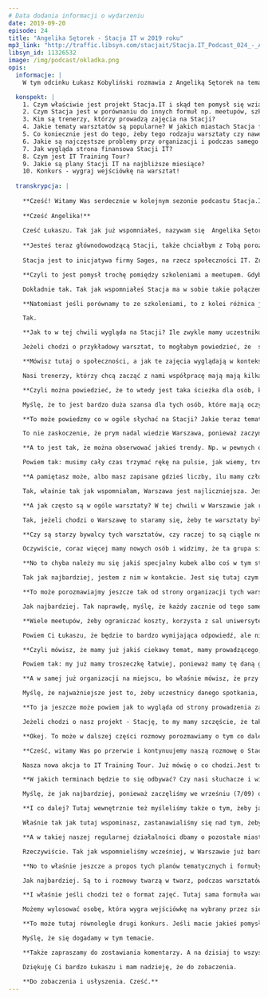 ```yaml
---
# Data dodania informacji o wydarzeniu
date: 2019-09-20
episode: 24
title: "Angelika Sętorek - Stacja IT w 2019 roku"
mp3_link: "http://traffic.libsyn.com/stacjait/Stacja.IT_Podcast_024_-_Angelika_Setorek_-_Stacja_IT_w_2019_roku.mp3"
libsyn_id: 11326532
image: /img/podcast/okladka.png
opis:
  informacje: |
    W tym odcinku Łukasz Kobyliński rozmawia z Angeliką Sętorek na temat Stacji IT w 2019 roku.

  konspekt: |
    1. Czym właściwie jest projekt Stacja.IT i skąd ten pomysł się wziął?
    2. Czym Stacja jest w porównaniu do innych formuł np. meetupów, szkoleń?
    3. Kim są trenerzy, którzy prowadzą zajęcia na Stacji?
    4. Jakie tematy warsztatów są popularne? W jakich miastach Stacja funkcjonuje i gdzie jest najwięcej uczestników?  
    5. Co koniecznie jest do tego, żeby tego rodzaju warsztaty czy nawet takie mniej praktyczne meetupy zorganizować?  
    6. Jakie są najczęstsze problemy przy organizacji i podczas samego warsztatu?  
    7. Jak wygląda strona finansowa Stacji IT?
    8. Czym jest IT Training Tour?
    9. Jakie są plany Stacji IT na najbliższe miesiące?
    10. Konkurs - wygraj wejściówkę na warsztat!
  
  transkrypcja: |
  
    **Cześć! Witamy Was serdecznie w kolejnym sezonie podcastu Stacja.IT. W związku z tym, że to nowy sezon, mamy niespodziankę. Od teraz nie tylko możemy się słyszeć, ale również widzieć (oczywiście jeżeli będziecie oglądać nas na Youtube. Dzisiaj postanowiliśmy wrócić do korzeni i porozmawiać o samej Stacji. Pierwszy odcinek podcastu Stacji.IT był na temat tego, czym w ogóle Stacja jest, skąd się wzięła, skąd taki pomysł. Od tamtej pory minęło już przynajmniej półtora roku (jak nie więcej), więc myślę, że warto wrócić do tego tematu. Ja się nazywam Łukasz Kobyliński, a ze mną jest Angelika Sętorek.**
    
    **Cześć Angelika!**
    
    Cześć Łukaszu. Tak jak już wspomniałeś, nazywam się  Angelika Sętorek i mam przyjemność zajmować się naszym projektem Stacja.IT.
    
    **Jesteś teraz głównodowodzącą Stacji, także chciałbym z Tobą porozmawiać właśnie o tym, co się w Stacji zmieniło i dokąd w ogóle Stacja teraz zmierza. Co nowego na Stacji będzie się działo w kolejnych miesiącach czy latach. Czy w ogóle ta formuła się sprawdziła. W pierwszym odcinku naszego podcastu rozmawialiśmy w ogóle o tym, czym Stacja jest, ale może jeszcze przypomnijmy tym, którzy jeszcze Stacji nie znają, albo tamtego odcinka nie słuchali. Czym właściwie jest projekt Stacja.IT i skąd ten pomysł się wziął?**
    
    Stacja jest to inicjatywa firmy Sages, na rzecz społeczności IT. Zrzeszamy społeczność programistów, osób z branży, które są zainteresowane rozwijaniem się właśnie w nowych technologiach i chciałyby się czegoś dowiedzieć lub też dzielić tą wiedzą. Skupiamy się właśnie na takich krótkich jednodniowych warsztatach, które odbywają się w weekendy i trwają zazwyczaj 8 godzin. Głównym naszym celem jest podejście warsztatowe do przekazywanej wiedzy.

    **Czyli to jest pomysł trochę pomiędzy szkoleniami a meetupem. Gdybyśmy porównywali te różne formuły można znaleźć jakiś taki wyróżnik, czym tak naprawdę właśnie ta Stacja jest w porównaniu do tamtych formuł?**

    Dokładnie tak. Tak jak wspomniałeś Stacja ma w sobie takie połączenie szkoleń i takiej formuły meetupowej. Rzeczywiście skupiamy się na tej społeczności meetupowej budujemy tą naszą otwartą społeczność. Jeżeli chodzi o połączenie tych form, to chodziło nam o to, żebyśmy mogli z tymi ludźmi, którzy do nas przychodzą i się z nami szkolą, mogli stworzyć jednocześnie miejsce przyjazne przekazywaniu tej wiedzy, wymienianiu swoich doświadczeń. Z drugiej strony żeby też te warsztaty nie były tylko takimi wieczornymi spotkaniami, jak to ma miejsce na meetupie, ale żeby ci ludzie w ciągu tych 8 godzin mogli wynieść jak najwięcej takiej rzetelnej twardej wiedzy.

    **Natomiast jeśli porównamy to ze szkoleniami, to z kolei różnica jest taka, że mamy więcej uczestników, tak?**

    Tak. 

    **Jak to w tej chwili wygląda na Stacji? Ile zwykle mamy uczestników na jednych zajęciach?**

    Jeżeli chodzi o przykładowy warsztat, to mogłabym powiedzieć, że  średnia liczba uczestników to zazwyczaj około 20 osób. Oczywiście wiadomo, że są to większe grupy, niż podczas takich kilkudniowych szkoleń.Jednak tutaj tak naprawdę chodzi właśnie o to, że mamy trenerów, którzy chcą się dzielić swoją wiedzą. Są to pasjonaci. I myślę, że też niska cena tych weekendowych warsztatów sprzyja takiej luźnej atmosferze. Myślę, że to jest coś, czym się wyróżniamy, jeśli chodzi o te jednodniowe warsztaty.

    **Mówisz tutaj o społeczności, a jak te zajęcia wyglądają w kontekście prowadzących? Czy to są osoby no właśnie, które same się zgłaszają? Czy to Ty bardziej szukasz tych osób, które mogą prowadzić zajęcia. Skąd one pochodzą, czy już mają doświadczenie też w prowadzeniu tego rodzaju zajęć?**

    Nasi trenerzy, którzy chcą zacząć z nami współpracę mają mają kilka opcji do wyboru. Po pierwsze, często są to trenerzy, którzy współpracują z nami podczas szkoleń w Sages i chcą wziąć też prowadzić takie weekendowe warsztaty. Dodatkowo mamy na naszej stronie możliwość aplikacji poprzez Call for Paper.  Stamtąd właśnie bardzo dużo osób do nas się zgłasza. My później oczywiście weryfikujemy te zgłoszenia, np. pytamy w jakiej dziedzinie chcieliby poprowadzić dany warsztat, czym się zajmują. Robimy to po to, żeby móc dopasować, czasem zasugerować jakieś tematy, które się cieszą popularnością. Bardzo często też osoby, które regularnie przychodzą do nas na warsztaty, biorą udział w naszej Akademii Trenerskiej - Train the Trainer, którą prowadzi nasz trener Piotr Nazimek. Z tego co wiem, to właśnie zbliża 12sta edycja, u nas w Warszawie. Zachęcam do aplikowania. Uczestnicy przechodzą wtedy takie dwudniowe szkolenie, które przygotowuje ich do pracy w mniejszych i w większych grupach.

    **Czyli można powiedzieć, że to wtedy jest taka ścieżka dla osób, które nie mają doświadczenia trenerskiego i nie prowadziły tego rodzaju zajęć. Wówczas te, tutaj na Stacji to są dla nich pierwsze kroki i też możliwość wejścia na szkolenie dedykowane pod prowadzenie zajęć.**

    Myślę, że to jest bardzo duża szansa dla tych osób, które mają oczywiście bardzo dużą wiedzę programistyczną, ale póki co ciężko im wejść na rynek prowadzenia szkoleń tak po prostu, z ulicy.

    **To może powiedzmy co w ogóle słychać na Stacji? Jakie teraz tematy są popularne? W jakich miastach Stacja funkcjonuje i gdzie jest najwięcej uczestników Stacji?**

    To nie zaskoczenie, że prym nadal wiedzie Warszawa, ponieważ zaczynaliśmy od Warszawy, jesteśmy właśnie firmą z Warszawy. W tym momencie działamy jeszcze w pięciu miastach tj. Wrocław, Kraków, Gdańsk, Poznań i Łódź. I coraz lepiej  już sobie tam radzimy. Jeżeli chodzi o genezę, czemu też rozprzestrzeniliśmy się też na te pozostałe miasta, to wydaje mi się, że to wynikało z tego, iż bardzo często Stacjowicze jeździli na nasze warsztaty z różnych krańców Polski. Dlatego wychodząc naprzeciw ich oczekiwaniom i tym pytaniom, kiedy Kraków, kiedy Wrocław, kiedy Poznań, udało nam się stworzyć nowe ośrodki w tych miastach. Z takich najpopularniejszych tematów, to obecnie mamy teraz bardzo duże  zainteresowanie na Stacji wszelkimi testami bezpieczeństwa, wykrywaniem podatności różnych aplikacji webowych i tym podobnych rzeczy. Również popularne są rozwiązania chmurowe - mamy bardzo wiele zapytań o to i staramy się prowadzić takie warsztaty. Mamy też, to jest bardzo ciekawa kwestia, coraz więcej takich warsztatów z umiejętności miękkich. O to też ludzie pytają, ponieważ nie tylko programiści biorą udział w naszych warsztatach. Również są to np. team leaderzy, product ownerzy. Widać, że ta tendencja troszkę się zmienia i zapotrzebowanie też jest większe, dlatego coraz więcej tego typu warsztatów staramy się wprowadzać do naszej oferty.

    **A to jest tak, że można obserwować jakieś trendy. Np. w pewnych okresach jakieś tematy są bardziej popularne, w innych mniej? Pamiętam dużą popularność Pythona (chyba w zeszłym roku), w tej chwili mówisz właśnie o bezpieczeństwie. Czy to jakoś pozwala oszacować, co w danym okresie jest tematem na topie?**

    Powiem tak: musimy cały czas trzymać rękę na pulsie, jak wiemy, trendy w IT bardzo szybko się zmieniają. I tak naprawdę sugerujemy się wszelkimi informacjami zwrotnymi od naszych uczestników i od naszych trenerów. Jako firma szkoleniowa Sages, cały czas uaktualniamy swoją ofertę.Mamy też informacje od trenerów, którzy prowadzą szkolenia, oni wiedzą jakie są zapytania od firm i jak ten rynek się zmienia. Ciężko mi odpowiedzieć na to pytanie tak jednoznacznie, czy można to przewidzieć. Nikt nie wie co będzie za pół roku. Jednak są też takie tematy (np. wspomniany Python), które cały czas będą się cieszyć popularnością i będą się przewijać na Stacji. To nie jest tak, że skupiamy się tylko na tych nowych, najbardziej popularnych tematach. Pamiętamy również o takich naszych perełkach, które już jakiś czas się pojawiają.

    **A pamiętasz może, albo masz zapisane gdzieś liczby, ilu mamy członków tego meetupu w Warszawie i w pozostałych miastach?**

    Tak, właśnie tak jak wspomniałam, Warszawa jest najliczniejsza. Jeśli chodzi o meetup w Warszawie, to nawet w tym tygodniu sprawdzałam, strzeliło tam nam już 4800 osób. W Krakowie ta liczba też już się powoli zbliża do 2 tysięcy, więc też się robi taka pokaźna grupa. W innych miastach te liczby są troszeczkę mniejsze, ale nadal jest to od kilkuset osób, do prawie półtora tysiąca osób.

    **A jak często są w ogóle warsztaty? W tej chwili w Warszawie jak rozumiem to prawie co tydzień, tak?**

    Tak, jeżeli chodzi o Warszawę to staramy się, żeby te warsztaty były prawie co tydzień. W każdą sobotę i w każdą niedzielę. Do tej pory nam się to udaje.  A jeżeli chodzi o inne miasta (Kraków, Wrocław, Poznań), to staramy się organizować po kilka warsztatów w miesiącu. W Gdańsku przynajmniej raz w miesiącu. Tyletak na szybko mogę odpowiedzieć. 

    **Czy są starzy bywalcy tych warsztatów, czy raczej to są ciągle nowe osoby, które się pojawiają na warsztatach?**

    Oczywiście, coraz więcej mamy nowych osób i widzimy, że ta grupa się cały czas rozrasta, ale mamy też stałych bywalców, których już po prostu kojarzymy z twarzy i z imienia. Te osoby też bardzo często do nas przychodzą i z nami rozmawiają przed warsztatem lub po warsztacie. Dzielą się swoimi spostrzeżeniami. Chyba mamy już takiego jednego rekordzistę, który z tego co pamiętam, był już w każdym mieście na naszych warsztatach. Często do nas pisze, które warsztaty mu się podobały i gdzie teraz się wybiera, ponieważ nie ogranicza się tylko do swojego miejsca zamieszkania. Był bodajże chyba ponad 25 razy na naszych warsztatach, jest to dość imponująca liczba, biorąc pod uwagę, że w tym momencie mamy przeprowadzone około 300 warsztatów. 

    **No to chyba należy mu się jakiś specjalny kubek albo coś w tym stylu (śmiech).**

    Tak jak najbardziej, jestem z nim w kontakcie. Jest się tutaj czym pochwalić.

    **To może porozmawiajmy jeszcze tak od strony organizacji tych warsztatów. Może to pomóc osobom, które myślałyby o tym, żeby zorganizować własny meetup. Co tak naprawdę koniecznie jest do tego, żeby tego rodzaju warsztaty czy nawet  takie mniej praktyczne meetupy zorganizować? Na pewno to jest kwestia trenera i sali oraz organizacji uczestników. Czy możesz w skrócie ten proces przedstawić?**

    Jak najbardziej. Tak naprawdę, myślę, że każdy zacznie od tego samego, czyli od tego co chciałby przedstawić na takim meetupie, spotkaniu, warsztacie, szkoleniu, czy  innej formie o której myśli. W jaki sposób chce to zrobić - czy to będzie forma networkingowa, warsztatowa właśnie, czy bardziej luźna, po prostu w formie spotkania. Potem będzie to potem rzutowało na to, kogo będziemy szukać do przeprowadzenia takiego spotkania i jakiego miejsca będziemy szukać. Oczywiście jeśli będzie to warsztat, to musimy znaleźć osobę, która ma doświadczenie w danym temacie w prowadzeniu takich zajęć. Jeżeli to będzie forma bardzo luźna, to też sala nie musi być jakoś bardzo dobrze  przystosowana, nie muszą być ławki, krzesła. Wystarczy jakieś dość przyjemne miejsce. I w momencie, kiedy mamy wybrany temat, widzimy, że cieszyłby się on jakimś zainteresowaniem, osobę, która mogłaby nam w organizacji albo w przeprowadzeniu takiego spotkania oraz właśnie miejsce, to wtedy możemy spokojnie ruszać z promocją. Myślę, że najlepiej w tym momencie sprawdzą się social media i generalnie internet.

    **Wiele meetupów, żeby ograniczać koszty, korzysta z sal uniwersyteckich, bo właśnie wiele uczelni jest chętnych, żeby takie sale na spotkania meetupowe udostępniać. Pamiętasz może jak kształtuje się koszt sali w Warszawie? Jeśli ktoś chciałby może wynająć taką salę na dzień czy na jakieś wieczorne spotkanie. Ile to mogłoby kosztować?**

    Powiem Ci Łukaszu, że będzie to bardzo wymijająca odpowiedź, ale niestety: wszystko zależy. Trudno jest powiedzieć. Przedział cenowy jest między 400 zł a 1500 zł. To jest właśnie wszystko odnośnie tego, tak jak już wcześniej wspominałam, czy potrzebujemy tej sali tylko na przykład na meetup na 3 godziny, czy na cały dzień na 8 godzin. Czy potrzebujemy do tego jakichś udogodnień np. dostępu do internetu czy rzutnika. To też bardzo często zwiększa właśnie nam tą cenę. Taki przedział mogę po prostu teraz podać. Jeżeli chodzi o szczegóły, to właśnie dużo też zależy od lokalizacji, od dojazdu, więc bardzo ciężko jednoznacznie podać  jakąś jedną kwotę.

    **Czyli mówisz, że mamy już jakiś ciekawy temat, mamy prowadzącego, mamy już tę salę. A jeśli chodzi o promocję, to tutaj jest chyba taki jeden dominujący serwis, tzn. “Meetup.com”, z którego my też korzystamy. On się do tego dobrze nadaje i tam większość ludzi znajduje tego rodzaju wydarzenia. Czy tu masz jakieś wskazówki, co na meetupie warto byłoby zrobić. żeby to wydarzenie było łatwe do znalezienia? Czy też korzystasz z innych metod promocji wydarzenia oprócz tego meetupa?**

    Powiem tak: my już mamy troszeczkę łatwiej, ponieważ mamy tę daną grupę odbiorców. Jednak cały czas nie zamykamy się na potencjalne współprace. Dużym plusem tych społeczności jest to, że bardzo często możemy współpracować między sobą - niezależnymi meetupami. My też jesteśmy bardzo otwarci na tego typu współpracę i cały czas staramy się z tego korzystać. Organizujemy jakieś wspólne warsztaty. Myślę, że od tego dobrze jest zacząć, szczególnie na samym początku. Jeśli ktoś chciałby pozyskać właśnie swoją grupę odbiorców, to to jest świetny pomysł. I równocześnie oczywiście zachęcamy; jeśli ktoś ma jakąś właśnie grupę osób, która się pasjonuje właśnie światem IT, to jak najbardziej jesteśmy otwarci na wszelkie propozycje współpracy, ponieważ przyświeca nam cały czas ta idea budowania community.

    **A w samej już organizacji na miejscu, bo właśnie mówisz, że przy takich warsztatach praktycznych, to są potrzebne rzutniki, potencjalne komputery (chociaż z komputerami to raczej wszyscy sami przychodzą). Ale jest potrzebny internet itd. Jakie tutaj są problemy techniczne, o które trzeba zadbać, jeśli mamy tego rodzaju praktyczny warsztat, w którym ludzie mają coś faktycznie sami zrobić? Jakie są najczęstsze problemy?**

    Myślę, że najważniejsze jest to, żeby uczestnicy danego spotkania, warsztatu, czy szkolenia, mieli jasno określone, jak się muszą do tego szkolenia przygotować. Jeśli to będzie specjalistyczne szkolenie  czy spotkanie, to warto żeby mieli już swojego laptopa, środowisko, zainstalowane programy. Żeby na miejscu nie trzeba było się zastanawiać: “Dlaczego? Przepraszam bo tu mi coś nie działa. Przepraszam to mi się nie wyświetla.” To na pewno pozwala na uniknięcie wielu takich problemów na samym początku. Oczywiście sprawdzenie rzutnika. Niby każdy potrafi się nim posługiwać  i wszyscy wiedzą jak on działa. Jednak złośliwość rzeczy martwych sprawia, że często jeśli tego nie sprawdzimy odpowiednio wcześniej, to może różnie być i możemy się zestresować na samym początku, że coś tam nie działa. Uczestnicy też mogą się zirytować. Sprawdzenie internetu to też jest podstawa, jeśli mówimy o szkoleniach specjalistycznych.

    **To ja jeszcze może powiem jak to wygląda od strony prowadzenia zajęć. Tak się składa, że ja najczęściej prowadzę spotkania z trenerami, którzy po raz pierwszy prowadzą zajęcia na Stacji. Tu jest pewna specyfika tego, jak sobie poradzić z grupą tego rodzaju. Jeżeli oczywiście mamy grupę 20-sto czy nawet 30-sto osobową, z którą mamy zrealizować warsztat praktyczny, to troszeczkę inaczej wygląda niż na szkoleniu, gdzie mamy tych osób 8 czy 10 maksymalnie. Tutaj trzeba zadbać o to, żeby warsztat był dobrze przygotowany, z pełnym planem działania i harmonogramem. Żebyśmy zdążyli zrobić wszystko to, co mieliśmy zrobić, a jednocześnie żeby poradzić sobie z problemami pojedynczych osób, które mogą się tam pojawić. Może ktoś nie jest w stanie wykonać jakiegoś zadania, albo robi je zbyt szybko i się nudzi. Wtedy także jest też kwestia specyfiki takiego prowadzenia, żeby zadbać o tak liczną grupę. Wspominałaś też o partnerstwach i współpracy z wieloma meetupami. Wiem,że wiele meetupów ma po prostu sponsorów, tzn. firmy które współpracują z tymi meetupami i tam prezentują swoją ofertę. Dzięki temu ten meetup ma na przykład pieniądze, na salę lub poczęstunek, czy na after party. Czy tu masz jakieś wskazówki? Jak to wygląda właśnie ze strony Stacji w kwestiach właśnie finansowania?**

    Jeżeli chodzi o nasz projekt - Stację, to my mamy szczęście, że tak naprawdę działamy dzięki firmie Sages. Mamy po prostu bardzo duży backup w tym kierunku. Oczywiście nie jesteśmy też zamknięci na współpracę z innymi firmami, szczególnie takie, które chciałyby albo poprawić wizerunek albo budować od zera w świecie nowych technologii. Myślę, że można właśnie spróbować szczególnie ze wspólnymi warsztatami, prelekcjami. Współprace przy konferencjach też bardzo często mogą wyjść od takiej krótkiej zwykłej wymiany maili i rozstawienia swoich rollupów, do fajnych i ciekawych długofalowych współpracy. 

    **Okej. To może w dalszej części rozmowy porozmawiamy o tym co dalej ze Stacją, jakie są w tej chwili planowane działania i co potencjalnie rozważamy w przyszłości.**

    **Cześć, witamy Was po przerwie i kontynuujemy naszą rozmowę o Stacji IT. Może porozmawiajmy teraz o tym co w planach Stacji, tzn. jakie mamy tutaj nowe pomysły na to jak Stację rozwijać, czy może rozważane są nowe akcje. Może powiesz nam parę słów na ten temat?**

    Nasza nowa akcja to IT Training Tour. Już mówię o co chodzi.Jest to objazdówka, z dwoma naszymi topowymi tematami w sześciu miastach w Polsce, co 3 tygodnie w regularnych odstępach. Organizujemy tę objazdówkę przy współpracy z Confiturą. Można wybrać dwa tematy: pierwszy jest związany z Machine Learning, a drugi z Javą. Ci sami trenerzy prowadzą swoje warsztaty kolejno we wszystkich miastach. Warsztaty trwają dwa dni, są w troszeczkę mniejszych grupach. Myślę, że to jest dobry moment, żeby skorzystać z takiej opcji trochę szkoleniowej, ale nadal warsztatowej, w stylu Stacji.

    **W jakich terminach będzie to się odbywać? Czy nasi słuchacze i widzowie będą w stanie się zapisać na takie warsztaty?**

    Myślę, że jak najbardziej, ponieważ zaczęliśmy we wrześniu (7/09) od Wrocławia i systematycznie co trzy tygodnie w innym mieście, kończymy 7 grudnia, oczywiście w Warszawie. Więcej informacji można znaleźć u nas na stronie - dokładne daty, opisy tych warsztatów i lokalizacje.

    **I co dalej? Tutaj wewnętrznie też myśleliśmy także o tym, żeby jakoś zebrać tę całą społeczność Stacji w jednym miejscu, więc narodził się pomysł konferencji stacjowej. Czy tutaj możemy powiedzieć, jakie są wstępnie plany?**

    Właśnie tak jak tutaj wspominasz, zastanawialiśmy się nad tym, żeby w jakiś sposób zebrać tych wszystkich ludzi, którzy są nam wierni i z nami działają. To oni rozwijają tak naprawdę Stację, bo tak jak wspomnieliśmy w pierwszej części, oni są takim motorem napędowym naszych działań i pokazują nam też kierunek, w którym powinniśmy iść. Planujemy w przyszłym roku taką konferencję. Zebranie naszych wszystkich Stacjowiczów. Mam nadzieję, że ze wszystkich miast. Zobaczymy, jak to nam pójdzie, ale już teraz możemy powiedzieć, że są takie plany. Mam nadzieję, że jak najszybciej dojdzie to do skutku.

    **A w takiej naszej regularnej działalności dbamy o pozostałe miasta, poza Warszawą. Tutaj (w Warszawie) już te warsztaty są często. Jak mówiłaś - prawie co tydzień. Czy są plany, żeby w pozostałych miastach warsztaty też odbywały się tak często? Czy Stacja ma w planach odwiedzić nowe miasta?**

    Rzeczywiście. Tak jak wspomnieliśmy wcześniej, w Warszawie już bardzo prężnie sobie działamy. W tym momencie skupiamy się właśnie na miastach, w których już działamy. Myślę, że takim naszym kolejnym planem byłoby, żeby te 3-4 warsztaty w miesiącu odbywały się np. w Krakowie czy we Wrocławiu. Żeby zwiększyć ich ilość i żeby te warsztaty mogłyby być tam np. co tydzień. Myślę, że to byłoby super. Cały czas się staramy, właśnie w tym kierunku działać. Mam nadzieję, że to się stanie w końcu  u nas regułą. Także mogę tylko zachęcić do regularnego brania udziału w tych warsztatach, ponieważ jeśli widzimy, że jest takie zapotrzebowanie, to na tej podstawie planujemy też nasze działania w danym miejscu.

    **No to właśnie jeszcze a propos tych planów tematycznych i formuły zajęć, to może warto opowiedzieć, o czym myśleliśmy wewnętrznie. Bardzo liczymy na to, że właśnie nasi słuchacze też jakoś odniosą się do tych pomysłów i powiedzą, co dla nich jest interesujące. Jeśli chodzi o tematy, to tutaj jak mówiłaś wcześniej, my sami \obserwujemy rynek. Co w tej chwili jest tematyką interesującą czy nową. Czego ludzie chcą się nauczyć dowiadujemy się od uczestników Stacji czy prowadzących. No właśnie, czy dostajesz jakiś feedback mailowy czy na samych zajęciach, kiedy ludzie mówią że taki temat albo inny by się przydał?**

    Jak najbardziej. Są to i rozmowy twarzą w twarz, podczas warsztatów, w przerwach, przed czy po. Jak i oczywiście później drogą mailową. Tutaj też warto wspomnieć, że tak naprawdę jesteśmy cały czas otwarci, mamy podanego maila do kontaktu i cały czas zachęcamy ludzi, żeby po prostu nawet jeżeli nie biorą udziału w danym warsztacie czy wydarzeniu, to warto do nas napisać, np. że ten warsztat byłby w jego mniemaniu bardzo dobry i warto byłoby coś takiego powtórzyć w tym czy innym miejscu. Dzięki temu my też mamy jakiś ogląd na to, czego ludzie oczekują i w jaki sposób możemy też dać ludziom to, czego oni chcą. Bo o to we wszystkim chodzi, żeby ludzie widzieli, że mają tutaj jakiś wpływ na to, co się dzieje na Stacji, bo taki był tego cel.

    **I właśnie jeśli chodzi też o format zajęć. Tutaj sama formuła warsztatów całodniowych wydaje się, że się spodobała. Stacja już od paru lat dobrze funkcjonuje. Natomiast nowe pomysły np. wspomniana objazdówka po Polsce z jednym tematem, konferencja, czy gry symulacyjne, które też kiedyś mieliśmy, dotyczące tematów miękkich lub hackaton. Sam termin odbywania zajęć, bo też mieliśmy parę razy zajęcia wieczorem w dni tygodnia, a nie w weekend. To też są jakieś pomysły do których warto, gdyby nasi słuchacze się odnieśli i może zaproponowali coś nowego. I w związku z tym, może byśmy to oficjalnie ogłosili jako konkurs. Zapraszamy do komentowania naszego podcastu. Podcast możecie znaleźć na stronie Stacji IT. Wystarczy kliknąć link “Podcast” w górnej belce menu. I tam pod każdym odcinkiem możecie komentować. Prośba o zostawienie informacji, co wg. Was byłoby fajne w kontekście tematów albo formuł. I wśród tych osób wylosujemy...Co możemy wylosować?**

    Możemy wylosować osobę, która wygra wejściówkę na wybrany przez siebie warsztat. Także myślę, że warto i zachęcamy do podzielenia się z nami swoimi opiniami i pomysłami. 

    **To może tutaj równolegle drugi konkurs. Jeśli macie jakieś pomysły na to, co chcielibyście usłyszeć w podcaście, tzn. czy formuła wywiadów jest dla Was interesująca? Jeśli tak, to z kim? Czy wywiady bardziej technicznie, o IT, o technologiach, czy też wywiady np. o tym, jak się rozwijać w IT. W tę stronę trochę zmierzaliśmy w  poprzednim sezonie podcastu. Czy może w kontekście IT a biznes, czyli gdzie można wykorzystać IT w biznesie, czy może jeszcze jakiś inny temat (np. wywiady z uczestnikami Stacji). To też prośba o zostawianie komentarzy. Mam nadzieję, że Angelika tutaj też przyzna drugą wejściówkę.**

    Myślę, że się dogadamy w tym temacie.

    **Także zapraszamy do zostawiania komentarzy. A na dzisiaj to wszystko. Dzięki wielkie Angeliko.**

    Dziękuję Ci bardzo Łukaszu i mam nadzieję, że do zobaczenia.

    **Do zobaczenia i usłyszenia. Cześć.**
---
```

